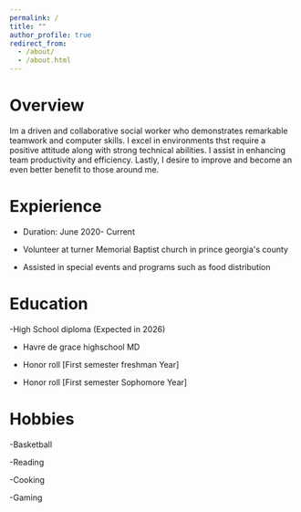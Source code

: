 ```yaml
---
permalink: /
title: ""
author_profile: true
redirect_from: 
  - /about/
  - /about.html
---
```


 # Overview
Im a driven and collaborative social worker who demonstrates remarkable teamwork and computer skills. I excel in environments thst require a positive attitude along with strong technical abilities. I assist in enhancing team productivity and efficiency. Lastly, I desire to improve and become an even better benefit to those around me.
# Expierience
- Duration: June 2020- Current

- Volunteer at turner Memorial Baptist church in prince georgia's county

- Assisted in special events and programs such as food distribution 
# Education
-High School diploma (Expected in 2026)

- Havre de grace highschool MD

- Honor roll [First semester freshman Year]

- Honor roll [First semester Sophomore Year]

# Hobbies
-Basketball

-Reading

-Cooking

-Gaming
